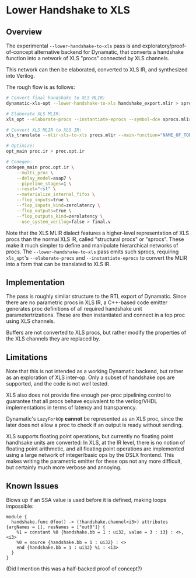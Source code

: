 # Lower Handshake to XLS

## Overview

The experimental `--lower-handshake-to-xls` pass is and
exploratory/proof-of-concept alternative backend for Dynamatic, that converts a 
handshake function into a network of XLS "procs" connected by XLS channels.

This network can then be elaborated, converted to XLS IR, and synthesized into
Verilog.

The rough flow is as follows:
```bash
# Convert final handshake to XLS MLIR:
dynamatic-xls-opt --lower-handshake-to-xls handshake_export.mlir > sprocs.mlir

# Elaborate XLS MLIR:
xls_opt --elaborate-procs --instantiate-eprocs --symbol-dce sprocs.mlir >  procs.mlir

# Convert XLS MLIR to XLS IR:
xls_translate --mlir-xls-to-xls procs.mlir --main-function="NAME_OF_TOP_PROC_IN_PROCS_MLIR" > proc.ir

# Optimize:
opt_main proc.ir > proc.opt.ir

# Codegen:
codegen_main proc.opt.ir \
    --multi_proc \
    --delay_model=asap7 \
    --pipeline_stages=1 \
    --reset="rst" \
    --materialize_internal_fifos \
    --flop_inputs=true \
    --flop_inputs_kind=zerolatency \
    --flop_outputs=true \
    --flop_outputs_kind=zerolatency \
    --use_system_verilog=false > final.v
```


Note that the XLS MLIR dialect features a higher-level representation of XLS procs than the
normal XLS IR, called "structural procs" or "sprocs". These make it much simpler to define
and manipulate hierarchical networks of procs. The `--lower-handshake-to-xls` pass
emits such sprocs, requiring `xls_opt`'s `--elaborate-procs` and `--instantiate-eprocs`
to convert the MLIR into a form that can be translated to XLS IR.

## Implementation

The pass is roughly similar structure to the RTL export of Dynamatic. Since there
are no parametric procs in XLS IR, a C++-based code emitter generates
proc definitions of all required handshake unit parametertrizations. These are
then instantiated and connect in a top proc using XLS channels.

Buffers are not converted to XLS procs, but rather modify the properties of the 
XLS channels they are replaced by.

## Limitations

Note that this is not intended as a working Dynamatic backend, but rather as an
exploration of XLS inter-op. Only a subset of handshake ops are supported, and
the code is not well tested.

XLS also does not provide fine enough per-proc pipelining control to guarantee
that all procs behave equivalent to the verilog/VHDL implementations in terms 
of latency and transparency.

Dynamatic's `LazyForkOp` **cannot** be represented as an XLS proc, since the later
does not allow a proc to check if an output is ready without sending.

XLS supports floating point operations, but currently no floating point
handhsake units are converted: In XLS, at the IR level, there is no notion of
floating point arithmetic, and all floating point operations are implemented
using a large network of integer/basic ops by the DSLX frontend. This makes
writing the parametric emitter for these ops not any more difficult, but 
certainly much more verbose and annoying.

## Known Issues

Blows up if an SSA value is used before it is defined, making loops impossible:

```mlir
module {
  handshake.func @foo() -> (!handshake.channel<i3>) attributes {argNames = [], resNames = ["out0"]} {
    %1 = constant %0 {handshake.bb = 1 : ui32, value = 3 : i3} : <>, <i3>
    %0 = source {handshake.bb = 1 : ui32} : <>
    end {handshake.bb = 1 : ui32} %1 : <i3>
  }
}
```

(Did I mention this was a half-backed proof of concept?)
